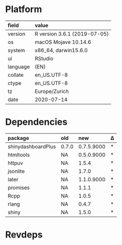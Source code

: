 # Platform

|field    |value                        |
|:--------|:----------------------------|
|version  |R version 3.6.1 (2019-07-05) |
|os       |macOS Mojave 10.14.6         |
|system   |x86_64, darwin15.6.0         |
|ui       |RStudio                      |
|language |(EN)                         |
|collate  |en_US.UTF-8                  |
|ctype    |en_US.UTF-8                  |
|tz       |Europe/Zurich                |
|date     |2020-07-14                   |

# Dependencies

|package            |old   |new        |Δ  |
|:------------------|:-----|:----------|:--|
|shinydashboardPlus |0.7.0 |0.7.5.9000 |*  |
|htmltools          |NA    |0.5.0.9000 |*  |
|httpuv             |NA    |1.5.4      |*  |
|jsonlite           |NA    |1.7.0      |*  |
|later              |NA    |1.1.0.9000 |*  |
|promises           |NA    |1.1.1      |*  |
|Rcpp               |NA    |1.0.5      |*  |
|rlang              |NA    |0.4.7      |*  |
|shiny              |NA    |1.5.0      |*  |

# Revdeps

